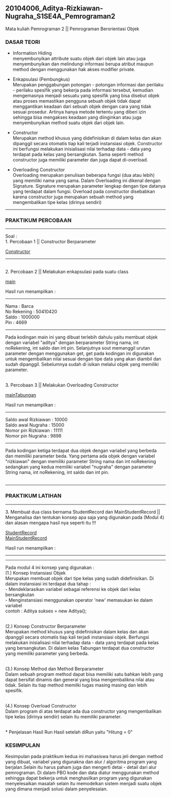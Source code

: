 ## 20104006_Aditya-Rizkiawan-Nugraha_S1SE4A_Pemrograman2
Mata kuliah Pemrograman 2 || Pemrograman Berorientasi Objek

### DASAR TEORI 
* Information Hiding <br>
menyembunyikan attribute suatu objek dari objek lain atau juga menyembunyikan dan melindungi informasi berupa atribut maupun method dengan menggunakan hak akses modifier private.

* Enkapsulasi (Pembungkus) <br>
Merupakan penggabungan potongan - potongan informasi dan perilaku - perilaku spesifik yang bekerja pada informasi tersebut, kemudian mengemasnya menjadi sesuatu yang spesifik yang bisa disebut objek atau proses memastikan pengguna sebuah objek tidak dapat menggantikan keadaan dari sebuah objek dengan cara yang tidak sesuai prosedur. Artinya hanya metode tertentu yang diberi izin sehingga bisa mengakses keadaan yang diinginkan atau juga menyembunyikan method suatu objek dari objek lain.

* Constructor <br>
Merupakan method khusus yang didefinisikan di dalam kelas dan akan dipanggil secara otomatis tiap kali terjadi instansiasi objek. Constructor ini berfungsi melakukan inisialisasi nilai terhadap data - data yang terdapat pada kelas yang bersangkutan. Sama seperti method constructor juga memiliki parameter dan juga dapat di-overload. 

* Overloading Constructor <br>
Overloading merupakan penulisan beberapa fungsi (dua atau lebih) yang memiliki nama yang sama. Dalam Overloading ini dikenal dengan Signature. Signature merupakan parameter lengkap dengan tipe datanya yang terdapat dalam fungsi. Overload pada constructor disebabkan karena constructor juga merupakan sebuah method yang mengembalikan tipe kelas (dirinya sendiri)


<hr>

### PRAKTIKUM PERCOBAAN
<hr>
Soal : <br>
1. Percobaan 1 || Constructor Berparameter 

[Constructor](https://github.com/adityarizn31/20104006_Aditya-Rizkiawan-Nugraha_S1SE4A_Pemrograman2/blob/modul4/Percobaan/Tabungan.java) <br>




<hr>

<br>
2. Percobaan 2 || Melakukan enkapsulasi pada suatu class  

[main](https://github.com/adityarizn31/20104006_Aditya-Rizkiawan-Nugraha_S1SE4A_Pemrograman2/blob/modul4/Percobaan/main.java) <br>

Hasil run menampilkan :  
<hr>

Nama 			      : Barca <br>
No Rekening 	 : 50410420 <br>
Saldo 			     : 1000000 <br>
Pin           :  4669 <br>

<hr>

Pada kodingan main ini yang dibuat terlebih dahulu yaitu membuat objek dengan variabel "aditya" dengan berparameter String nama, int noRekening, int saldo dan int pin. Selanjutnya sout memanggil urutan parameter dengan menggunakan get, get pada kodingan ini digunakan untuk mengembalikan nilai sesuai dengan tipe data yang akan diambil dan sudah dipanggil. Sebelumnya sudah di isikan melalui objek yang memiliki parameter. 

<br>
3. Percobaan 3 || Melakukan Overloading Constructor 

[mainTabungan](https://github.com/adityarizn31/20104006_Aditya-Rizkiawan-Nugraha_S1SE4A_Pemrograman2/blob/modul4/Percobaan/mainTabungan.java) <br>

Hasil run menampilkan : 
<hr>
 
Saldo awal Rizkiawan 	 : 10000 <br>
Saldo awal Nugraha 		 : 15000 <br>
Nomor pin Rizkiawan 	 : 11111 <br>
Nomor pin Nugraha 		 : 9898 <br>
 
<hr>
Pada kodingan ketiga terdapat dua objek dengan variabel yang berbeda dan memiliki parameter beda. Yang pertama ada objek dengan variabel "rizkiawan" dengan memiliki parameter String nama dan int noRekening sedangkan yang kedua memiliki variabel "nugraha" dengan parameter String nama, int noRekening, int saldo dan int pin. 
<br>
<br>
<hr>

### PRAKTIKUM LATIHAN
<hr>
3. Membuat dua class bernama StudentRecord dan MainStudentRecord || Menganalisa dan tentukan konsep apa saja yang digunakan pada (Modul 4) dan alasan mengapa hasil nya seperti itu !!!

[StudentRecord]()<br>
[MainStudentRecord]()

Hasil run menampilkan : 
<hr>


<hr>

Pada modul 4 ini konsep yang digunakan : 
<br> (1.) Konsep Instansiasi Objek <br>
Merupakan membuat objek dari tipe kelas yang sudah didefinisikan. Di dalam instansiasi ini terdapat dua tahap :
<br> - Mendeklarasikan variabel sebagai referensi ke objek dari kelas bersangkutan
<br> - Menginstansiasi menggunakan operator 'new' memasukan ke dalam variabel
<br> contoh : Aditya sukses = new Aditya(); <br>

<br> (2.) Konsep Constructor Berparameter <br>
Merupakan method khusus yang didefinisikan dalam kelas dan akan dpanggil secara otomatis tiap kali terjadi instansiasi objek. Berfungsi melakukan inisialisasi nilai terhadap data - data yang terdapat pada kelas yang bersangkutan. Di dalam kelas Tabungan terdapat dua constructor yang memiliki parameter yang berbeda. <br>

<br> (3.) Konsep Method dan Method Berparameter <br>
Dalam sebuah program method dapat bisa memiliki satu bahkan lebih yang dapat bersifat dinamis dan general yang bisa mengembalikna nilai atau tidak. Selain itu tiap method memilki tugas masing masing dan lebih spesifik. <br>

<br> (4.) Konsep Overload Constructor <br>
Dalam program di atas terdapat ada dua constructor yang mengembalikan tipe kelas (dirinya sendiir) selain itu memiliki parameter. 

<br>
* Penjelasan Hasil Run 
Hasil setelah diRun yaitu "Hitung = 0"



### KESIMPULAN
Kesimpulan pada praktikum kedua ini mahasiswa harus jeli dengan method yang dibuat, variabel yang digunakna dan alur / algoritma program yang berjalan.Selain itu harus paham juga dan mengerti detai - detail dari alur pemrograman. Di dalam PBO kode dan data diatur menggunakan method sehingga dapat bekerja untuk menghasilkan program yang digunakan menyelesaikan masalah selain itu memodelkan sistem menjadi suatu objek yang dimana menjadi solusi dalam penyelesaian. 
